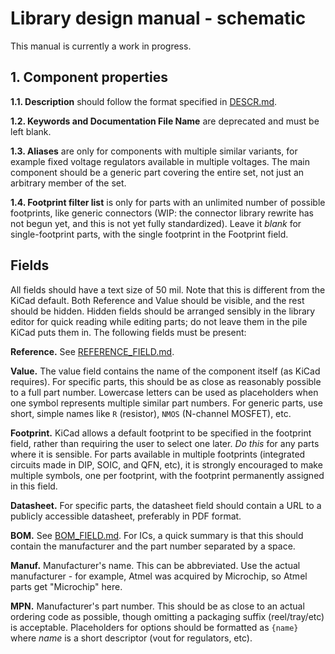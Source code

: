 # Library design manual - schematic

This manual is currently a work in progress.

## 1. Component properties

**1.1. Description** should follow the format specified in [DESCR.md](DESCR.md).

**1.2. Keywords and Documentation File Name** are deprecated and must be
left blank.

**1.3. Aliases** are only for components with multiple similar variants, for
example fixed voltage regulators available in multiple voltages. The main
component should be a generic part covering the entire set, not just an
arbitrary member of the set.

**1.4. Footprint filter list** is only for parts with an unlimited number
of possible footprints, like generic connectors (WIP: the connector library
rewrite has not begun yet, and this is not yet fully standardized). Leave it
*blank* for single-footprint parts, with the single footprint in the Footprint
field.

## Fields

All fields should have a text size of 50 mil. Note that this is different
from the KiCad default. Both Reference and Value should be visible, and
the rest should be hidden. Hidden fields should be arranged sensibly in
the library editor for quick reading while editing parts; do not leave them
in the pile KiCad puts them in. The following fields must be present:

**Reference.** See [REFERENCE\_FIELD.md](REFERENCE_FIELD.md).

**Value.** The value field contains the name of the component itself (as KiCad
requires).  For specific parts, this should be as close as reasonably possible
to a full part number. Lowercase letters can be used as placeholders when one
symbol represents multiple similar part numbers. For generic parts, use short,
simple names like `R` (resistor), `NMOS` (N-channel MOSFET), etc.

**Footprint.** KiCad allows a default footprint to be specified in the
footprint field, rather than requiring the user to select one later. *Do this*
for any parts where it is sensible. For parts available in multiple footprints
(integrated circuits made in DIP, SOIC, and QFN, etc), it is strongly
encouraged to make multiple symbols, one per footprint, with the footprint
permanently assigned in this field.

**Datasheet.** For specific parts, the datasheet field should contain a URL to
a publicly accessible datasheet, preferably in PDF format.

**BOM.** See [BOM\_FIELD.md](BOM_FIELD.md). For ICs, a quick summary is that
this should contain the manufacturer and the part number separated by a
space.

**Manuf.** Manufacturer's name. This can be abbreviated. Use the actual
manufacturer - for example, Atmel was acquired by Microchip, so Atmel parts get
"Microchip" here.

**MPN.** Manufacturer's part number. This should be as close to an actual
ordering code as possible, though omitting a packaging suffix (reel/tray/etc)
is acceptable. Placeholders for options should be formatted as `{name}` where
*name* is a short descriptor (vout for regulators, etc).
